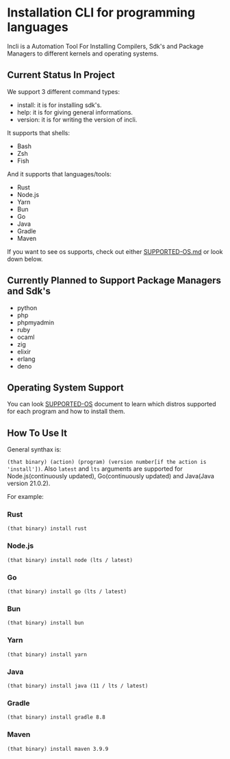 # Installation CLI for programming languages

Incli is a Automation Tool For Installing Compilers, Sdk's and Package Managers to different kernels and operating systems.

## Current Status In Project

We support 3 different command types:

* install: it is for installing sdk's. 
* help: it is for giving general informations.
* version: it is for writing the version of incli.

It supports that shells:

* Bash
* Zsh
* Fish

And it supports that languages/tools:

* Rust
* Node.js
* Yarn
* Bun
* Go
* Java
* Gradle
* Maven

If you want to see os supports, check out either [SUPPORTED-OS.md](https://github.com/Necoo33/incli/blob/main/SUPPORTED-OS.md) or look down below.

## Currently Planned to Support Package Managers and Sdk's

* python
* php
* phpmyadmin
* ruby
* ocaml
* zig
* elixir
* erlang
* deno

## Operating System Support

You can look [SUPPORTED-OS](https://github.com/Necoo33/incli/blob/main/SUPPORTED-OS.md) document to learn which distros supported for each program and how to install them.

## How To Use It

General synthax is:

`(that binary) (action) (program) (version number[if the action is 'install'])`. Also `latest` and `lts` arguments are supported for Node.js(continuously updated), Go(continuously updated) and Java(Java version 21.0.2).

For example:

### Rust

`(that binary) install rust`

### Node.js

`(that binary) install node (lts / latest)`

### Go

`(that binary) install go (lts / latest)`

### Bun

`(that binary) install bun`

### Yarn

`(that binary) install yarn`

### Java

`(that binary) install java (11 / lts / latest)`

### Gradle

`(that binary) install gradle 8.8`

### Maven

`(that binary) install maven 3.9.9`
